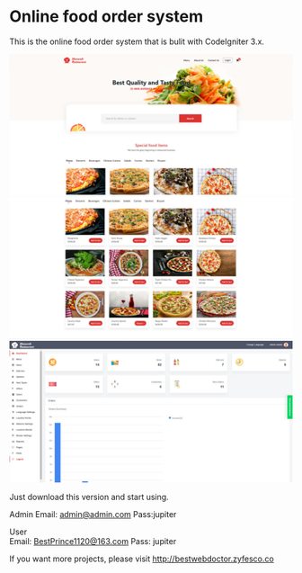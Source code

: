 # Online food order system

This is the online food order system that is bulit with CodeIgniter 3.x.

![](./screenshots/home.jpg)
![](./screenshots/menu.jpg)
![](./screenshots/dashboard.jpg)

Just download this version and start using.

Admin
	Email: admin@admin.com
	Pass:jupiter

User	
	Email: BestPrince1120@163.com
	Pass: jupiter

If you want more projects, please visit http://bestwebdoctor.zyfesco.co

